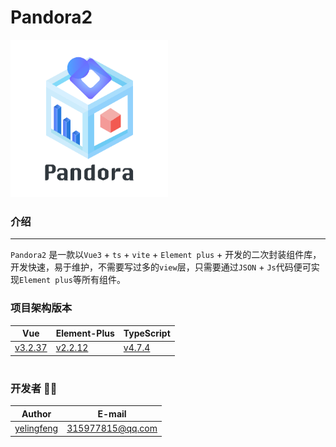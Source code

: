 # Pandora2
<img src="/src/assets/logo.png" width="50%" height="50%"/>

### 介绍
---

`Pandora2` 是一款以`Vue3` + `ts` + `vite` + `Element plus` + 开发的二次封装组件库，开发快速，易于维护，不需要写过多的`view`层，只需要通过`JSON` + `Js`代码便可实现`Element plus`等所有组件。


### 项目架构版本
| Vue | Element-Plus | TypeScript |
| ------ | ------ | ------ |
| [v3.2.37](https://v3.vuejs.org/)  | [v2.2.12](https://element-plus.gitee.io/) | [v4.7.4](https://www.tslang.cn/) |
# 

### 开发者 👨‍💻
| Author | E-mail |
| ------ | ----- |
| [yelingfeng](http://github.com/yelingfeng) | 315977815@qq.com |

